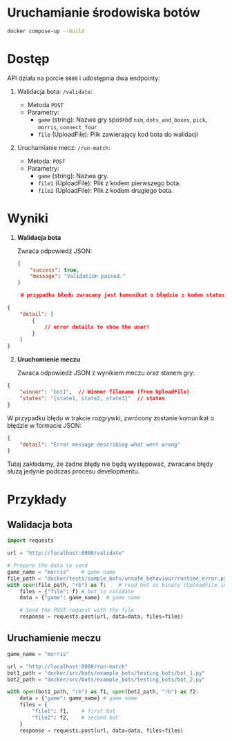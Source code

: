 # Uruchamianie środowiska botów

```bash
docker compose-up --build
```

# Dostęp
API działa na porcie `8080` i udostępnia dwa endpointy:
1. Walidacja bota: `/validate`:
    - Metoda `POST`
    - Parametry: 
        - `game` (string): Nazwa gry spośród `nim`, `dots_and_boxes`, `pick`, `morris`, `connect_four`
        - `file` (UploadFile): Plik zawierający kod bota do walidacji
 
2. Uruchamianie mecz: `/run-match`:
    - Metoda: `POST`
    - Parametry:
        - `game` (string): Nazwa gry.
        - `file1` (UploadFile): Plik z kodem pierwszego bota.
        - `file2` (UploadFile): Plik z kodem drugiego bota.

# Wyniki
1. **Walidacja bota** 

    Zwraca odpowiedź JSON:

   ```json
   {
       "success": true,
       "message": "Validation passed."
   }

    W przypadku błędu zwracany jest komunikat o błędzie z kodem statusu 400. Przykład odpowiedzi w przypadku błędnej walidacji:

```json
{
    "detail": [
        {
            // error details to show the user!
        }
    ]
}
```

2. **Uruchomienie meczu** 
    
    Zwraca odpowiedź JSON z wynikiem meczu oraz stanem gry:
```json
{
    "winner": "bot1",  // Winner filename (from UploadFile)
    "states": "[state1, state2, state3]"  // states
}
```

W przypadku błędu w trakcie rozgrywki, zwrócony zostanie komunikat o błędzie w formacie JSON:

```json
{
    "detail": "Error message describing what went wrong"
}
```
Tutaj zakładamy, że żadne błędy nie będą występować, zwracane błędy służą jedynie podczas procesu developmentu.

# Przykłady

## Walidacja bota

```python
import requests

url = "http://localhost:8080/validate"

# Prepare the data to send
game_name = "morris"    # game name
file_path = "docker/tests/sample_bots/unsafe_behaviour/runtime_error.py" # mock bot
with open(file_path, "rb") as f:    # read bot as binary (UploadFile in app)
    files = {"file": f} # bot to validate
    data = {"game": game_name}  # game name

    # Send the POST request with the file
    response = requests.post(url, data=data, files=files)

```

## Uruchamienie meczu

```python
game_name = "morris"

url = "http://localhost:8080/run-match"
bot1_path = "docker/src/bots/example_bots/testing_bots/bot_1.py"
bot2_path = "docker/src/bots/example_bots/testing_bots/bot_2.py"

with open(bot1_path, "rb") as f1, open(bot2_path, "rb") as f2:
    data = {"game": game_name} # game name
    files = {
        "file1": f1,    # first bot
        "file2": f2,    # second bot
    }
    response = requests.post(url, data=data, files=files)

```